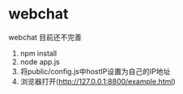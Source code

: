 # webchat
webchat
目前还不完善
1. npm install
2. node app.js
3. 将public/config.js中hostIP设置为自己的IP地址
4. 浏览器打开(http://127.0.0.1:8800/example.html)
